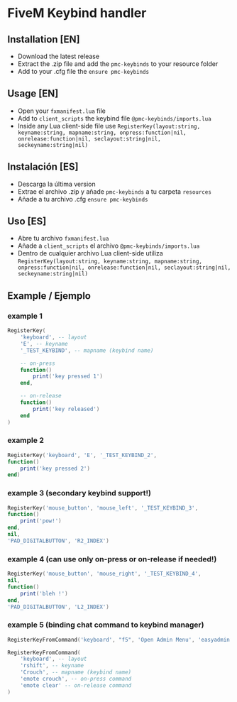 
# FiveM Keybind handler

## Installation [EN]
- Download the latest release
- Extract the .zip file and add the `pmc-keybinds` to your resource folder
- Add to your .cfg file the `ensure pmc-keybinds`

## Usage [EN]
- Open your `fxmanifest.lua` file
- Add to `client_scripts` the keybind file `@pmc-keybinds/imports.lua`
- Inside any Lua client-side file use `RegisterKey(layout:string, keyname:string, mapname:string, onpress:function|nil, onrelease:function|nil, seclayout:string|nil, seckeyname:string|nil)`

## Instalación [ES]
- Descarga la última version
- Extrae el archivo .zip y añade `pmc-keybinds` a tu carpeta `resources`
- Añade a tu archivo .cfg `ensure pmc-keybinds`

## Uso [ES]
- Abre tu archivo `fxmanifest.lua`
- Añade a `client_scripts` el archivo `@pmc-keybinds/imports.lua`
- Dentro de cualquier archivo Lua client-side utiliza `RegisterKey(layout:string, keyname:string, mapname:string, onpress:function|nil, onrelease:function|nil, seclayout:string|nil, seckeyname:string|nil)`

## Example / Ejemplo
### example 1
```lua
RegisterKey(
    'keyboard', -- layout
    'E', -- keyname
    '_TEST_KEYBIND', -- mapname (keybind name)

    -- on-press
    function()
        print('key pressed 1')
    end,

    -- on-release
    function()
        print('key released')
    end
)
```
### example 2
```lua
RegisterKey('keyboard', 'E', '_TEST_KEYBIND_2',
function()
    print('key pressed 2')
end)
```
### example 3 (secondary keybind support!)
```lua
RegisterKey('mouse_button', 'mouse_left', '_TEST_KEYBIND_3',
function()
    print('pow!')
end,
nil,
'PAD_DIGITALBUTTON', 'R2_INDEX')
```
### example 4 (can use only on-press or on-release if needed!)
```lua
RegisterKey('mouse_button', 'mouse_right', '_TEST_KEYBIND_4',
nil,
function()
    print('bleh !')
end,
'PAD_DIGITALBUTTON', 'L2_INDEX')
```
### example 5 (binding chat command to keybind manager)
```lua
RegisterKeyFromCommand('keyboard', "f5", 'Open Admin Menu', 'easyadmin')

RegisterKeyFromCommand(
    'keyboard', -- layout
    'rshift', -- keyname
    'Crouch', -- mapname (keybind name)
    'emote crouch', -- on-press command
    'emote clear' -- on-release command
)
```
